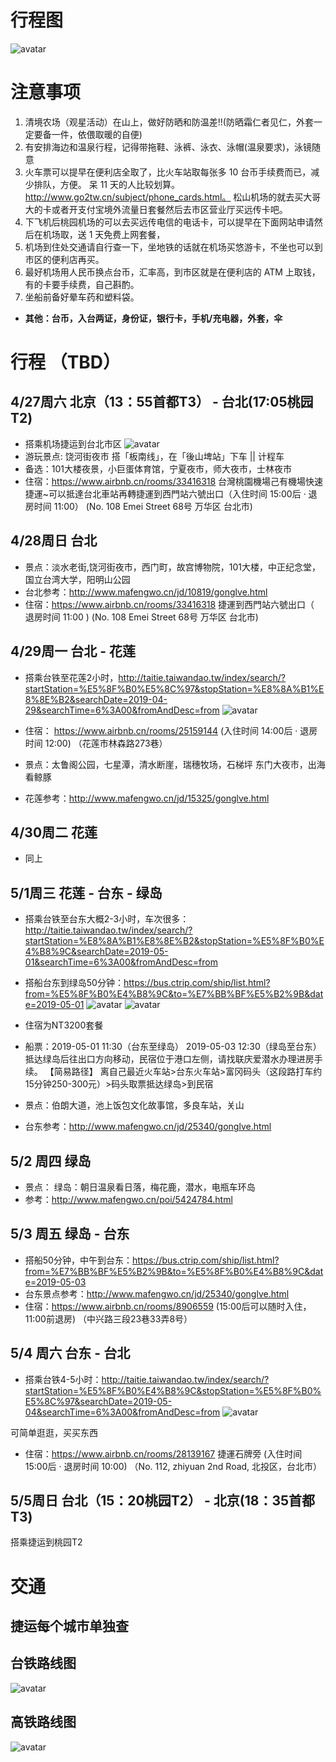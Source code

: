 # 行程图
![avatar](https://github.com/zuyangyang/happy_taiwan/blob/master/final.png)


# 注意事项
1. 清境农场（观星活动）在山上，做好防晒和防温差!!(防晒霜仁者见仁，外套一定要备一件，依偎取暖的自便)
2. 有安排海边和温泉行程，记得带拖鞋、泳裤、泳衣、泳帽(温泉要求)，泳镜随意
3. 火车票可以提早在便利店全取了，比火车站取每张多 10 台币手续费而已，减少排队，方便。
呆 11 天的人比较划算。http://www.go2tw.cn/subject/phone_cards.html。
松山机场的就去买大哥大的卡或者开支付宝境外流量日套餐然后去市区营业厅买远传卡吧。
4. 下飞机后桃园机场的可以去买远传电信的电话卡，可以提早在下面网站申请然后在机场取，送 1 天免费上网套餐，
5. 机场到住处交通请自行查一下，坐地铁的话就在机场买悠游卡，不坐也可以到市区的便利店再买。
6. 最好机场用人民币换点台币，汇率高，到市区就是在便利店的 ATM 上取钱，有的卡要手续费，自己斟酌。
7. 坐船前备好晕车药和塑料袋。

* **其他：台币，入台两证，身份证，银行卡，手机/充电器，外套，伞**


# 行程 （TBD）

## 4/27周六 北京（13：55首都T3） - 台北(17:05桃园T2)
* 搭乘机场捷运到台北市区
![avatar](http://p3-q.mafengwo.net/s12/M00/BF/69/wKgED1usj3mATLWsAAYZwzFUjQc123.png?imageView2%2F2%2Fw%2F2000%2Fh%2F600%2Fq%2F90)
* 游玩景点: 饶河街夜市
搭「板南线」，在「後山埤站」下车 || 计程车
* 备选：101大楼夜景，小巨蛋体育馆，宁夏夜市，师大夜市，士林夜市
* 住宿：https://www.airbnb.cn/rooms/33416318 台灣桃園機場己有機場快速捷運~可以抵達台北車站再轉捷運到西門站六號出口（入住时间 15:00后 · 退房时间 11:00） (No. 108 Emei Street 68号 万华区 台北市)

## 4/28周日 台北 
* 景点：淡水老街,饶河街夜市，西门町，故宫博物院，101大楼，中正纪念堂，国立台湾大学，阳明山公园
* 台北参考：http://www.mafengwo.cn/jd/10819/gonglve.html
* 住宿：https://www.airbnb.cn/rooms/33416318 捷運到西門站六號出口（ 退房时间 11:00 ) (No. 108 Emei Street 68号 万华区 台北市)

## 4/29周一 台北 - 花莲
* 搭乘台铁至花莲2小时，http://taitie.taiwandao.tw/index/search/?startStation=%E5%8F%B0%E5%8C%97&stopStation=%E8%8A%B1%E8%8E%B2&searchDate=2019-04-29&searchTime=6%3A00&fromAndDesc=from
![avatar](https://github.com/zuyangyang/happy_taiwan/blob/master/taibei-hualian.jpg)
* 住宿： https://www.airbnb.cn/rooms/25159144  (入住时间 14:00后 · 退房时间 12:00) （花莲市林森路273巷）

* 景点：太鲁阁公园，七星潭，清水断崖，瑞穗牧场，石梯坪
东门大夜市，出海看鲸豚
* 花莲参考：http://www.mafengwo.cn/jd/15325/gonglve.html

## 4/30周二 花莲

* 同上

## 5/1周三 花莲 - 台东 - 绿岛
* 搭乘台铁至台东大概2-3小时，车次很多： http://taitie.taiwandao.tw/index/search/?startStation=%E8%8A%B1%E8%8E%B2&stopStation=%E5%8F%B0%E4%B8%9C&searchDate=2019-05-01&searchTime=6%3A00&fromAndDesc=from
* 搭船台东到绿岛50分钟：https://bus.ctrip.com/ship/list.html?from=%E5%8F%B0%E4%B8%9C&to=%E7%BB%BF%E5%B2%9B&date=2019-05-01
![avatar](https://github.com/zuyangyang/happy_taiwan/blob/master/huanlian-taidong.png)
![avatar](https://github.com/zuyangyang/happy_taiwan/blob/master/lianqing.jpeg)
* 住宿为NT3200套餐
* 船票：2019-05-01 11:30（台东至绿岛）  2019-05-03 12:30（绿岛至台东）
 抵达绿岛后往出口方向移动，民宿位于港口左侧，请找联庆爱潜水办理进房手续。
【简易路径】
离自己最近火车站>台东火车站>富冈码头（这段路打车约15分钟250-300元）>码头取票抵达绿岛>到民宿



* 景点：伯朗大道，池上饭包文化故事馆，多良车站，关山
* 台东参考：http://www.mafengwo.cn/jd/25340/gonglve.html

## 5/2 周四 绿岛
* 景点： 绿岛：朝日温泉看日落，梅花鹿，潜水，电瓶车环岛
* 参考：http://www.mafengwo.cn/poi/5424784.html

## 5/3 周五 绿岛 - 台东
* 搭船50分钟，中午到台东：https://bus.ctrip.com/ship/list.html?from=%E7%BB%BF%E5%B2%9B&to=%E5%8F%B0%E4%B8%9C&date=2019-05-03
* 台东景点参考：http://www.mafengwo.cn/jd/25340/gonglve.html
* 住宿：https://www.airbnb.cn/rooms/8906559 (15:00后可以随时入住，11:00前退房) （中兴路三段23巷33弄8号）

## 5/4 周六 台东 - 台北
* 搭乘台铁4-5小时：http://taitie.taiwandao.tw/index/search/?startStation=%E5%8F%B0%E4%B8%9C&stopStation=%E5%8F%B0%E5%8C%97&searchDate=2019-05-04&searchTime=6%3A00&fromAndDesc=from
![avatar](https://github.com/zuyangyang/happy_taiwan/blob/master/taidong-taibei.png)

可简单逛逛，买买东西

* 住宿：https://www.airbnb.cn/rooms/28139167 捷運石牌旁 (入住时间 15:00后 · 退房时间 10:00) （No. 112, zhiyuan 2nd Road, 北投区，台北市）

## 5/5周日 台北（15：20桃园T2） - 北京(18：35首都T3)
搭乘捷运到桃园T2

# 交通
## 捷运每个城市单独查
## 台铁路线图
![avatar](http://static.taiwandao.tw//uploads/images/20151216/1450244471375390.jpg)
## 高铁路线图
![avatar](https://gss0.bdstatic.com/94o3dSag_xI4khGkpoWK1HF6hhy/baike/c0%3Dbaike150%2C5%2C5%2C150%2C50/sign=d1278d8963061d95694b3f6a1a9d61b4/0b46f21fbe096b638e02aae101338744ebf8ac6c.jpg)


